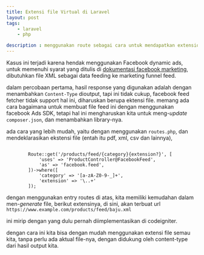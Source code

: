 ```yaml
---
title: Extensi file Virtual di Laravel
layout: post
tags:
    - laravel
    - php

description : menggunakan route sebagai cara untuk mendapatkan extension file virtual
---
```


Kasus ini terjadi karena hendak menggunakan Facebook dynamic ads, untuk memenuhi syarat yang ditulis di [dokumentasi facebook marketing](https://developers.facebook.com/docs/marketing-api/dynamic-product-ads/product-catalog), dibutuhkan file XML sebagai data feeding ke marketing funnel feed.

dalam percobaan pertama, hasil response yang digunakan adalah dengan menambahkan `Content-Type` dioutput, tapi ini tidak cukup, facebook feed fetcher tidak support hal ini, diharuskan berupa ektensi file. memang ada cara bagaimana untuk membuat file feed ini dengan menggunakan facebook Ads SDK, tetapi hal ini mengharuskan kita untuk meng-_update_ `composer.json`, dan menambahkan library-nya.

ada cara yang lebih mudah, yaitu dengan menggunakan `routes.php`, dan mendeklarasikan ekstensi file (entah itu pdf, xml, csv dan lainnya),
<pre><code>
        Route::get('/products/feed/{category}{extension?}', [
            'uses' => 'ProductController@FacebookFeed',
            'as' => 'facebook.feed',
        ])->where([
            'category' => '[a-zA-Z0-9-_]+',
            'extension' => '\..+'
        ]);
</code></pre>
dengan menggunakan entry routes di atas, kita memiliki kemudahan dalam men-_generate_ file, berikut extensinya, di sini, akan terbuat url `https://www.example.com/products/feed/baju.xml`

ini mirip dengan yang dulu pernah diimplementasikan di codeigniter.

dengan cara ini kita bisa dengan mudah menggunakan extensi file semau kita, tanpa perlu ada aktual file-nya, dengan didukung oleh content-type dari hasil output kita.
